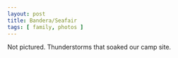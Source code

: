 ```yaml
---
layout: post
title: Bandera/Seafair
tags: [ family, photos ]
---
```


Not pictured. Thunderstorms that soaked our camp site.
<script src="https://cdn.jsdelivr.net/npm/publicalbum@latest/embed-ui.min.js" async></script>
<div class="pa-gallery-player-widget" style="width:640px; height:480px; display:none;"
  data-link="https://photos.app.goo.gl/DT7zKLpWcnKQoGX1A"
  data-title="st helens"
  data-description="8 new items added to shared album">
  <object data="https://lh3.googleusercontent.com/pw/AP1GczNycwqVFa_asLinsyTxkiziDE3I_eLZyIHnkmAGO6cPiMa8bq97-Wj72H3IWF58VVD_9KRRZTqDhFPe6ISm0yLdkoy9Gw7l_WoL3PsCqNJvcpRW3x_8=w1920-h1080"></object>
  <object data="https://lh3.googleusercontent.com/pw/AP1GczNbcCRmh2fdezs0UZ5WSj0W-B7RCw-oRb89avnuFJYsP60dLfWue4Za-vEB4FcXoQfCIkNq5lVtR864P2P_5vKii2nMMmJAO3AE_jo2_Dc0CjFHzIL_=w1920-h1080"></object>
  <object data="https://lh3.googleusercontent.com/pw/AP1GczPbNkNR-vPnxW6a1z2_Tvrkg77yhwx5CHgPnZ_svPwxsNJ-4frQRHJK9QuheZbICu9_17xyjgu3561Q_umpokWwjTyKGmxvdjclGwJcgy-nDLAuHZM6=w1920-h1080"></object>
  <object data="https://lh3.googleusercontent.com/pw/AP1GczPwoNGeh3rU_F8wq14RaEk3urSbeEfydd6BTHLruiywhQZfVWJd6BP1QxXRdGqNZ05b3--b-VpvmPlv2pG3eLKrZLEfIbwy39hv4F-5dOCSLq0-bqgN=w1920-h1080"></object>
  <object data="https://lh3.googleusercontent.com/pw/AP1GczMI-iPmUk_5alcHcFoGZc8op6fja5ieayjLHNHqN55wuC4u81qjvvMvUe55YSiBCJXPha0wkEVXav5eKfRPJ3ycyHUWqJpaYC1TscRfDR6AFpj2SE6z=w1920-h1080"></object>
  <object data="https://lh3.googleusercontent.com/pw/AP1GczOODlRZy5vqnmeeKiCDHqPjXAoU7zvRujObp5kk56UX2lWB6mDAnwi3r-44lW4dwSHXqDiRNW4I_rbCZjmpXEIn_pmgV_lMVIJ5DPKmZ49bmL9vYQj3=w1920-h1080"></object>
  <object data="https://lh3.googleusercontent.com/pw/AP1GczOJExGzWAlT-Z7xE6Rqn19nPu1fSAdPY26WrKUQ9qRs85xyWO02WgRJfg3AXBnTGWNq8B9y5w0AU0U6HSuw-Gks0r6fdObtZPgk5_NxcWY_AXGyUWKW=w1920-h1080"></object>
  <object data="https://lh3.googleusercontent.com/pw/AP1GczMBq8fpoqRv9Xt4W2gLws5ix2ebMASY4fSczUm5PiW66CX78Ex2dQFRJC3EFc1L2P3s_O4DJ-FOCjiNDIt3aio2kL3QJ0D9LtoLG4aPanatS6Wom7vt=w1920-h1080"></object>
</div>
